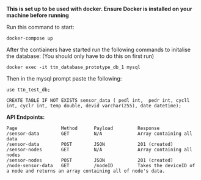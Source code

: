 **This is set up to be used with docker. Ensure Docker is installed on your machine before running**

Run this command to start:
```
docker-compose up
```

After the contiainers have started run the following commands to initalise the database:
(You should only have to do this on first run)
```
docker exec -it ttn_database_prototype_db_1 mysql
```
Then in the mysql prompt paste the following:
```
use ttn_test_db;
```
```
CREATE TABLE IF NOT EXISTS sensor_data ( pedl int,  pedr int, cycll int, cyclr int, temp double, devid varchar(255), date datetime);
```


**API Endpoints:**
```
Page                Method      Payload         Response
/sensor-data        GET         N/A             Array containing all data
/sensor-data        POST        JSON            201 (created)
/sensor-nodes		GET			N/A				Array containing all nodes
/sensor-nodes       POST        JSON            201 (created)
/node-sensor-data   GET         /nodeID    		Takes the deviceID of a node and returns an array containing all of node's data.
```
